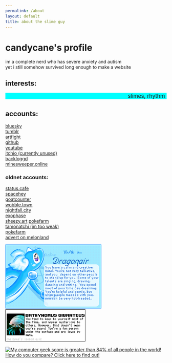 ```yaml
---
permalink: /about
layout: default
title: about the slime guy
---
```

# candycane's profile

im a complete nerd who has severe anxiety and autism  
yet i still somehow survived long enough to make a website  

## interests:  
<marquee style="background-color: cyan; font-size: 1.2em">slimes, rhythm games, linux, debian, coding, slimes, drawing, maps, valve games, mario, paper mario, mario and luigi, slimes, tinkering, etc</marquee>

## accounts:
[bluesky](https://bsky.app/profile/abslimeware.neocities.org)  
[tumblr](https://www.tumblr.com/blog/candycanearter07)  
[artfight](https://artfight.net/~candycanearter)  
[github](https://github.com/etherware-novice/)  
[youtube](https://www.youtube.com/channel/UCFODQLnGV-5V06Hgy1cgUdg)  
[itchio (currently unused)](https://candycaneannihalator.itch.io)  
[backloggd](https://www.backloggd.com/u/candycanearter07/)  
[minesweeper.online](https://minesweeper.online/player/23258910)

### oldnet accounts:
[status.cafe](https://status.cafe/users/candycanearter)  
[spacehey](https://spacehey.com/profile?id=2752406)  
[goatcounter](https://slimepondcount.goatcounter.com/)  
[wobble.town](https://wobble.town/visit/2096)  
[nightfall.city](https://nightfall.city/shore/candycanearter/)  
[exophase](https://www.exophase.com/user/candycanearter07)  
[sheezy.art](https://sheezy.art/candycanearter07)
[pokefarm](https://pokefarm.com/user/candycanearter07)  
[tamonatchi (im too weak)](https://tamanotchi.world/14450)  
[pokefarm](https://pokefarm.com/user/candycanearter07)  
[advert on melonland](https://everyone.melonland.net/candyhome)

![pokemon personality quiz](/assets/images/decor/Result_dragonair.gif)
<a href="https://casiopea.neocities.org/isopod/isopodquiz.html"><img src="/assets/images/decor/isoquiz.png"></a>

<a href="http://www.nerdtests.com/ft_cg.php?im">
<img src="http://www.nerdtests.com/images/ft/cg.php?val=9784" alt="My computer geek score is greater than 84% of all people in the world! How do you compare? Click here to find out!"> </a>
